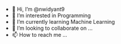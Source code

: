 - 👋 Hi, I’m @nwidyant9
- 👀 I’m interested in Programming
- 🌱 I’m currently learning Machine Learning
- 💞️ I’m looking to collaborate on ...
- 📫 How to reach me ...

<!---
nwidyant9/nwidyant9 is a ✨ special ✨ repository because its `README.md` (this file) appears on your GitHub profile.
You can click the Preview link to take a look at your changes.
--->
